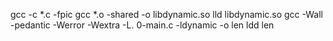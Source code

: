 gcc -c  *.c -fpic
gcc *.o -shared -o libdynamic.so
lld libdynamic.so
gcc -Wall -pedantic -Werror -Wextra -L. 0-main.c -ldynamic -o len
ldd len
